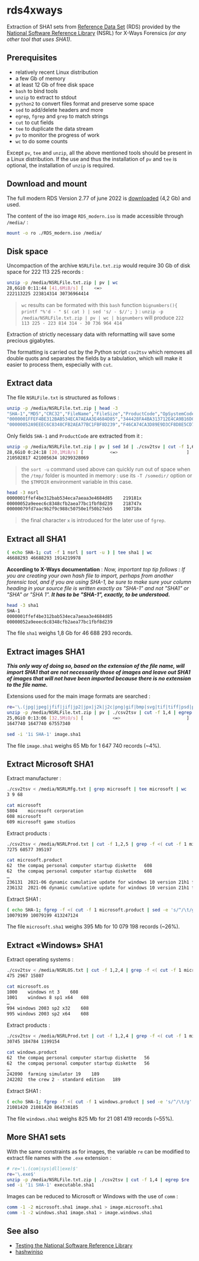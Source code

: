 # rds4xways

Extraction of SHA1 sets from [Reference Data Set](https://www.nist.gov/itl/ssd/software-quality-group/national-software-reference-library-nsrl/about-nsrl) (RDS) provided by the [National Software Reference Library](https://www.nist.gov/itl/ssd/software-quality-group/national-software-reference-library-nsrl) (NSRL) for X-Ways Forensics _(or any other tool that uses SHA1)_.


## Prerequisites

- relatively recent Linux distribution
- a few Gb of memory
- at least 12 Gb of free disk space
- `bash` to bind tools
- `unzip` to extract to stdout
- `python2` to convert files format and preserve some space
- `sed` to add/delete headers and more
- `egrep`, `fgrep` and `grep` to match strings
- `cut` to cut fields
- `tee` to duplicate the data stream
- `pv` to monitor the progress of work
- `wc` to do some counts

Except `pv`, `tee` and `unzip`, all the above mentioned tools should be present in a Linux distribution.
If the use and thus the installation of `pv` and `tee` is optional, the installation of `unzip` is required.



## Download and mount

The full modern RDS Version 2.77 of june 2022 is [downloaded](https://www.nist.gov/itl/ssd/software-quality-group/national-software-reference-library-nsrl/nsrl-download/current-rds) (4,2 Gb) and used.

The content of the iso image `RDS_modern.iso` is made accessible through `/media/` :

```bash
mount -o ro ./RDS_modern.iso /media/
```



## Disk space

Uncompaction of the archive `NSRLFile.txt.zip` would require 30 Gb of disk space for 222 113 225 records :

```bash
unzip -p /media/NSRLFile.txt.zip | pv | wc
28,6GiO 0:11:44 [41,6MiB/s] [    <=>                                           ]
222113225 223814314 30736964414
```

> `wc` results can be formated with this `bash` function `bignumbers(){ printf "%'d - " $( cat ) | sed 's/ - $//'; }` : `unzip -p /media/NSRLFile.txt.zip | pv | wc | bignumbers` will produce `222 113 225 - 223 814 314 - 30 736 964 414`

Extraction of strictly necessary data with reformatting will save some precious gigabytes.

The formatting is carried out by the Python script `csv2tsv` which removes all double quots and separates the fields by a tabulation, which will make it easier to process them, especially with `cut`.



## Extract data

The file `NSRLFile.txt` is structured as follows :

```bash
unzip -p /media/NSRLFile.txt.zip | head -3
"SHA-1","MD5","CRC32","FileName","FileSize","ProductCode","OpSystemCode","SpecialCode"
"0000001FFEF4BE312BAB534ECA7AEAA3E4684D85","344428FA4BA313712E4CA9B16D089AC4","7516A25F",".text._ZNSt14overflow_errorC1ERKSs",33,219181,"362",""
"00000052A9EEEC6C8348CFB2AEA77BC1FBF8D239","F46CA74CA3D89E9D3CF8D8E5CD77842D","2F9CC135","__DATA__mod_init_func",772,218747,"362",""
```

Only fields `SHA-1` and `ProductCode` are extracted from it :

```bash
unzip -p /media/NSRLFile.txt.zip | pv | sed 1d | ./csv2tsv | cut -f 1,6 | sed 's/$/x/g' | sort -u | tee nsrl | wc
28,6GiO 0:24:18 [20,1MiB/s] [          <=>                          ]
210502817 421005634 10299328069
```

> the `sort -u` command used above can quickly run out of space when the `/tmp/` folder is mounted in memory : use its `-T /somedir/` option or the `$TMPDIR` environment variable in this case.

```bash
head -3 nsrl
0000001ffef4be312bab534eca7aeaa3e4684d85	219181x
00000052a9eeec6c8348cfb2aea77bc1fbf8d239	218747x
00000079fd7aac9b2f9c988c50750e1f50b27eb5	190718x
```

> the final character `x` is introduced for the later use of `fgrep`.



## Extract all SHA1

```bash
( echo SHA-1; cut -f 1 nsrl | sort -u ) | tee sha1 | wc
46688293 46688293 1914219978
```

**According to X-Ways documentation** : *Now, important top tip follows : If you are creating your own hash file to import, perhaps from another forensic tool, and if you are using SHA-1, be sure to make sure your column heading in your source file is written exactly as "SHA-1" and not "SHA1" or "SHA" or "SHA 1".* ***It has to be "SHA-1", exactly, to be understood.***

```bash
head -3 sha1
SHA-1
0000001ffef4be312bab534eca7aeaa3e4684d85
00000052a9eeec6c8348cfb2aea77bc1fbf8d239
```

The file `sha1` weighs 1,8 Gb for 46 688 293 records.



## Extract images SHA1

***This only way of doing so, based on the extension of the file name, will import SHA1 that are not necessarily those of images and leave out SHA1 of images that will not have been imported because there is no extension to the file name.***

Extensions used for the main image formats are searched :

```bash
re='\.(jpg|jpeg|jfif|jif|jp2|jpx|j2k|j2c|png|gif|bmp|svg|tif|tiff|psd|pcx|webp|psd|emf|wmf)$'
unzip -p /media/NSRLFile.txt.zip | pv | ./csv2tsv | cut -f 1,4 | egrep $re | cut -f 1 | sort -u | tee image.sha1 | wc
25,0GiO 0:13:06 [32,5MiO/s] [           <=>                         ]
1647740 1647740 67557340
```
```bash
sed -i '1i SHA-1' image.sha1
```

The file `image.sha1` weighs 65 Mb for 1 647 740 records (~4%).



## Extract Microsoft SHA1

Extract manufacturer :

```bash
./csv2tsv < /media/NSRLMfg.txt | grep microsoft | tee microsoft | wc
3 9 68
```
```bash
cat microsoft
5804	microsoft corporation
608	microsoft
609	microsoft game studios
```

Extract products :

```bash
./csv2tsv < /media/NSRLProd.txt | cut -f 1,2,5 | grep -f <( cut -f 1 microsoft | sed -e 's/^/\t/g' -e 's/$/$/g' ) | tee microsoft.product | wc
7275 60577 395197
```
```bash
cat microsoft.product
62	the compaq personal computer startup diskette	608
62	the compaq personal computer startup diskette	608
…
236131	2021-06 dynamic cumulative update for windows 10 version 21h1 for x86-based systems (kb5003637)	608
236132	2021-06 dynamic cumulative update for windows 10 version 21h1 for arm64-based systems (kb5003637)	608
```

Extract SHA1 :

```bash
( echo SHA-1; fgrep -f <( cut -f 1 microsoft.product | sed -e 's/^/\t/g' -e 's/$/x/g' | sort -u ) nsrl | cut -f 1 | sort -u ) | tee microsoft.sha1 | wc
10079199 10079199 413247124
```

The file `microsoft.sha1` weighs 395 Mb for 10 079 198 records (~26%).



## Extract «Windows» SHA1

Extract operating systems :

```bash
./csv2tsv < /media/NSRLOS.txt | cut -f 1,2,4 | grep -f <( cut -f 1 microsoft | sed -e 's/^/\t/g' -e 's/$/$/g' ) | tee microsoft.os | wc
475 2967 15807
```
```bash
cat microsoft.os
1000	windows nt 3	608
1001	windows 8 sp1 x64	608
…
994	windows 2003 sp2 x32	608
995	windows 2003 sp2 x64	608
```

Extract products :

```bash
./csv2tsv < /media/NSRLProd.txt | cut -f 1,2,4 | grep -f <( cut -f 1 microsoft.os | sed -e 's/^/\t/g' -e 's/$/$/g' ) | tee windows.product | wc
30745 184784 1199154
```
```bash
cat windows.product
62	the compaq personal computer startup diskette	56
62	the compaq personal computer startup diskette	56
…
242090	farming simulator 19	189
242202	the crew 2 - standard edition	189
```

Extract SHA1 :

```bash
( echo SHA-1; fgrep -f <( cut -f 1 windows.product | sed -e 's/^/\t/g' -e 's/$/x/g' | sort -u ) nsrl | cut -f 1 | sort -u ) | tee windows.sha1 | wc
21081420 21081420 864338185
```

The file `windows.sha1` weighs 825 Mb for 21 081 419 records (~55%).



## More SHA1 sets

With the same constraints as for images, the variable `re` can be modified to extract file names with the `.exe` extension :

```bash
# re='\.(com|sys|dll|exe)$'
re='\.exe$'
unzip -p /media/NSRLFile.txt.zip | ./csv2tsv | cut -f 1,4 | egrep $re | cut -f 1 | sort -u > executable.sha1
sed -i '1i SHA-1' executable.sha1
```

Images can be reduced to Microsoft or Windows with the use of `comm` :

```bash
comm -1 -2 microsoft.sha1 image.sha1 > image.microsoft.sha1
comm -1 -2 windows.sha1 image.sha1 > image.windows.sha1
```



## See also

- [Testing the National Software Reference Library](https://www.sciencedirect.com/science/article/pii/S1742287612000345)
- [hashwiniso](hashwiniso.md)
